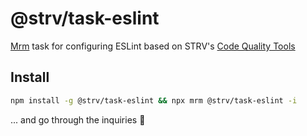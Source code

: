 # @strv/task-eslint

[Mrm](https://github.com/sapegin/mrm) task for configuring ESLint based on STRV's [Code Quality Tools](https://github.com/strvcom/code-quality-tools)

## Install

```sh
npm install -g @strv/task-eslint && npx mrm @strv/task-eslint -i
```

... and go through the inquiries :tada:

